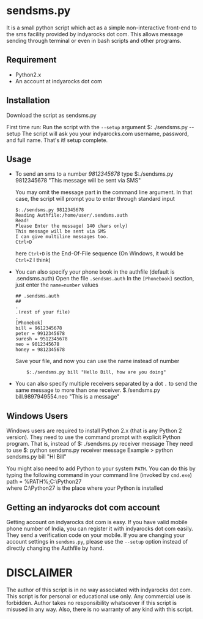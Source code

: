 sendsms.py
=========
It is a small python script which act as a simple non-interactive front-end to the sms facility provided by indyarocks dot com. This allows message sending through terminal or even in bash scripts and other programs.

Requirement
----------
-	Python2.x
-	An account at indyarocks dot com

Installation
------------
Download the script as sendsms.py

First time run:
Run the script with the `--setup` argument
    	        $:	./sendsms.py --setup
The script will ask you your indyarocks.com username, password, and full name.
That's it! setup complete.

Usage
----

*	To send an sms to a number *9812345678* type
	   	$:./sendsms.py 9812345678 "This message will be sent via SMS"

   	You may omit the message part in the command line argument. In that case, the script will prompt you to enter through standard input

		$:./sendsms.py 9812345678
		Reading Authfile:/home/user/.sendsms.auth
		Read!
		Please Enter the message( 140 chars only)
		This message will be sent via SMS
		I can give multiline messages too.
		Ctrl+D

	here `Ctrl+D` is the End-Of-File sequence (On Windows, it would be `Ctrl+Z` I think)

*	You can also specify your phone book in the authfile (default is .sendsms.auth)
	Open the file `.sendsms.auth`
	In the `[Phonebook]` section, just enter the `name=number` values

	   	## .sendsms.auth
		##
		.
		.(rest of your file)
		.
		[Phonebok]
		bill = 9612345678
		peter = 9912345678
		suresh = 9512345678
		neo = 9012345678
		honey = 9812345678

	Save your file, and now you can use the name instead of number

	     	$:./sendsms.py bill "Hello Bill, how are you doing"

*	You can also specify multiple receivers separated by a dot `.` to send the same message to more than one receiver.
	    	$./sendsms.py bill.9897949554.neo "This is a message"


Windows Users
------------
Windows users are required to install Python 2.x (that is any Python 2 version).
They need to use the command prompt with explicit Python program.
That is, instead of
     $: ./sendsms.py receiver message
They need to use
     $: python sendsms.py receiver message
Example
     > python sendsms.py bill "HI Bill"

You might also need to add Python to your system `PATH`. You can do this by typing the following command in your command line (invoked by `cmd.exe`)
     path = %PATH%;C:\Python27\
where C:\Python27 is the place where your Python is installed

Getting an indyarocks dot com account
-------------------------------------
Getting account on indyarocks dot com is easy. If you have valid mobile phone number of India, you can register it with indyarocks dot com easily. They send a verification code on your mobile.
If you are changing your account settings in `sendsms.py`, please use the `--setup` option instead of directly changing the Authfile by hand.

DISCLAIMER
=========
The author of this script is in no way associated with indyarocks dot com. This script is for personal or educational use only. Any commercial use is forbidden. Author takes no responsibility whatsoever if this script is misused in any way. Also, there is no warranty of any kind with this script.


    
